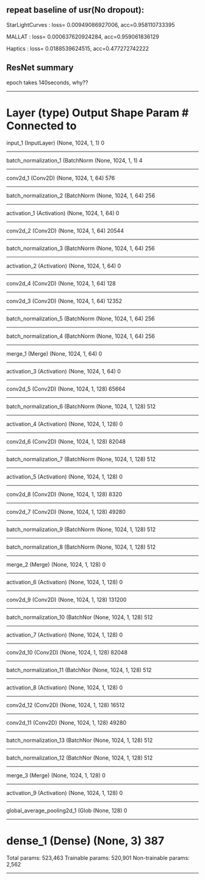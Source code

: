 ## repeat baseline of usr(No dropout):

StarLightCurves : loss= 0.00949086927006, acc=0.958110733395 

MALLAT : loss= 0.000637620924284, acc=0.959061836129 

Haptics : loss= 0.0188539624515, acc=0.477272742222 

## ResNet summary
epoch takes 140seconds, why??

____________________________________________________________________________________________________
Layer (type)                     Output Shape          Param #     Connected to                     
====================================================================================================
input_1 (InputLayer)             (None, 1024, 1, 1)    0                                            
____________________________________________________________________________________________________
batch_normalization_1 (BatchNorm (None, 1024, 1, 1)    4                                            
____________________________________________________________________________________________________
conv2d_1 (Conv2D)                (None, 1024, 1, 64)   576                                          
____________________________________________________________________________________________________
batch_normalization_2 (BatchNorm (None, 1024, 1, 64)   256                                          
____________________________________________________________________________________________________
activation_1 (Activation)        (None, 1024, 1, 64)   0                                            
____________________________________________________________________________________________________
conv2d_2 (Conv2D)                (None, 1024, 1, 64)   20544                                        
____________________________________________________________________________________________________
batch_normalization_3 (BatchNorm (None, 1024, 1, 64)   256                                          
____________________________________________________________________________________________________
activation_2 (Activation)        (None, 1024, 1, 64)   0                                            
____________________________________________________________________________________________________
conv2d_4 (Conv2D)                (None, 1024, 1, 64)   128                                          
____________________________________________________________________________________________________
conv2d_3 (Conv2D)                (None, 1024, 1, 64)   12352                                        
____________________________________________________________________________________________________
batch_normalization_5 (BatchNorm (None, 1024, 1, 64)   256                                          
____________________________________________________________________________________________________
batch_normalization_4 (BatchNorm (None, 1024, 1, 64)   256                                          
____________________________________________________________________________________________________
merge_1 (Merge)                  (None, 1024, 1, 64)   0                                            
____________________________________________________________________________________________________
activation_3 (Activation)        (None, 1024, 1, 64)   0                                            
____________________________________________________________________________________________________
conv2d_5 (Conv2D)                (None, 1024, 1, 128)  65664                                        
____________________________________________________________________________________________________
batch_normalization_6 (BatchNorm (None, 1024, 1, 128)  512                                          
____________________________________________________________________________________________________
activation_4 (Activation)        (None, 1024, 1, 128)  0                                            
____________________________________________________________________________________________________
conv2d_6 (Conv2D)                (None, 1024, 1, 128)  82048                                        
____________________________________________________________________________________________________
batch_normalization_7 (BatchNorm (None, 1024, 1, 128)  512                                          
____________________________________________________________________________________________________
activation_5 (Activation)        (None, 1024, 1, 128)  0                                            
____________________________________________________________________________________________________
conv2d_8 (Conv2D)                (None, 1024, 1, 128)  8320                                         
____________________________________________________________________________________________________
conv2d_7 (Conv2D)                (None, 1024, 1, 128)  49280                                        
____________________________________________________________________________________________________
batch_normalization_9 (BatchNorm (None, 1024, 1, 128)  512                                          
____________________________________________________________________________________________________
batch_normalization_8 (BatchNorm (None, 1024, 1, 128)  512                                          
____________________________________________________________________________________________________
merge_2 (Merge)                  (None, 1024, 1, 128)  0                                            
____________________________________________________________________________________________________
activation_6 (Activation)        (None, 1024, 1, 128)  0                                            
____________________________________________________________________________________________________
conv2d_9 (Conv2D)                (None, 1024, 1, 128)  131200                                       
____________________________________________________________________________________________________
batch_normalization_10 (BatchNor (None, 1024, 1, 128)  512                                          
____________________________________________________________________________________________________
activation_7 (Activation)        (None, 1024, 1, 128)  0                                            
____________________________________________________________________________________________________
conv2d_10 (Conv2D)               (None, 1024, 1, 128)  82048                                        
____________________________________________________________________________________________________
batch_normalization_11 (BatchNor (None, 1024, 1, 128)  512                                          
____________________________________________________________________________________________________
activation_8 (Activation)        (None, 1024, 1, 128)  0                                            
____________________________________________________________________________________________________
conv2d_12 (Conv2D)               (None, 1024, 1, 128)  16512                                        
____________________________________________________________________________________________________
conv2d_11 (Conv2D)               (None, 1024, 1, 128)  49280                                        
____________________________________________________________________________________________________
batch_normalization_13 (BatchNor (None, 1024, 1, 128)  512                                          
____________________________________________________________________________________________________
batch_normalization_12 (BatchNor (None, 1024, 1, 128)  512                                          
____________________________________________________________________________________________________
merge_3 (Merge)                  (None, 1024, 1, 128)  0                                            
____________________________________________________________________________________________________
activation_9 (Activation)        (None, 1024, 1, 128)  0                                            
____________________________________________________________________________________________________
global_average_pooling2d_1 (Glob (None, 128)           0                                            
____________________________________________________________________________________________________
dense_1 (Dense)                  (None, 3)             387                                          
====================================================================================================
Total params: 523,463
Trainable params: 520,901
Non-trainable params: 2,562
____________________________________________________________________________________________________
